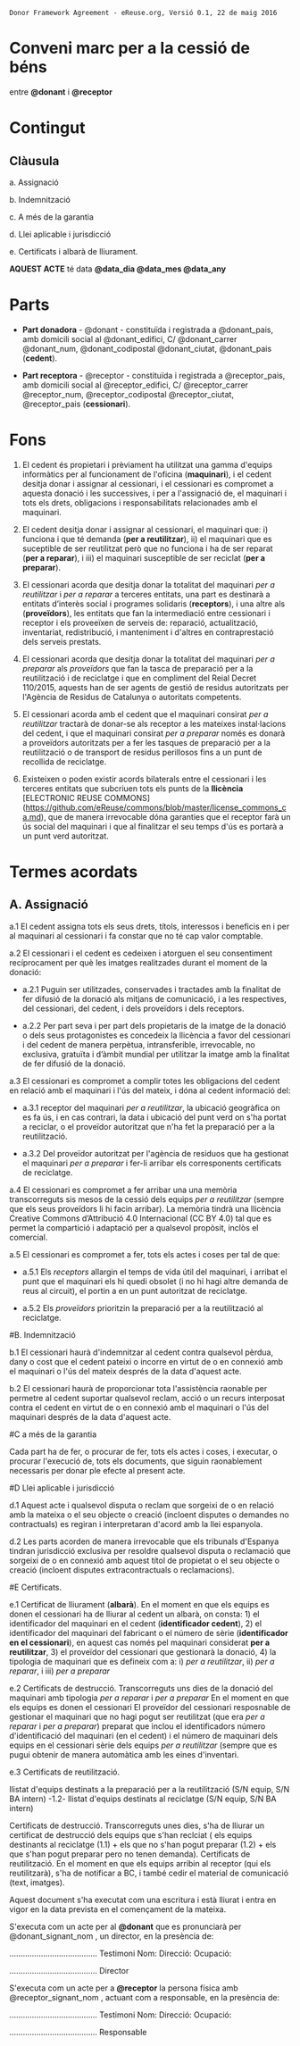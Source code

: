 ```
Donor Framework Agreement - eReuse.org, Versió 0.1, 22 de maig 2016
```

# Conveni marc per a la cessió de béns
entre **@donant** i **@receptor**

# Contingut
## Clàusula
a. Assignació

b. Indemnització

c. A més de la garantia

d. Llei aplicable i jurisdicció

e. Certificats i albarà de lliurament.

**AQUEST ACTE** té data **@data_dia @data_mes @data_any**

# Parts
 * **Part donadora** - @donant - constituïda i registrada a @donant_pais, amb domicili social al @donant_edifici, C/ @donant_carrer @donant_num, @donant_codipostal @donant_ciutat, @donant_pais (**cedent**).
 
 * **Part receptora** - @receptor - constituïda i registrada a @receptor_pais, amb domicili social al @receptor_edifici, C/ @receptor_carrer @receptor_num, @receptor_codipostal @receptor_ciutat, @receptor_pais (**cessionari**).
 
# Fons

1. El cedent és propietari i prèviament ha utilitzat una gamma d'equips informàtics per al funcionament de l'oficina (**maquinari**), i el cedent desitja donar i assignar al cessionari, i el cessionari es compromet a aquesta donació i les successives, i per a l'assignació de, el maquinari i tots els drets, obligacions i responsabilitats relacionades amb el maquinari.

2. El cedent desitja donar i assignar al cessionari, el maquinari que:  i) funciona i que té demanda (**per a reutilitzar**), ii) el maquinari que es suceptible de ser reutilitzat però que no funciona i ha de ser reparat (**per a reparar**), i iii) el maquinari susceptible de ser reciclat (**per a preparar**).

3. El cessionari acorda que desitja donar la totalitat del maquinari *per a reutilitzar* i *per a reparar* a terceres entitats,  una part es destinarà a entitats d’interès social i programes solidaris (**receptors**), i una altre als (**proveïdors**), les entitats que fan la intermediació entre cessionari i receptor i els proveeïxen de serveis de: reparació, actualització, inventariat, redistribució, i manteniment i d'altres en contraprestació dels serveis prestats.

4. El cessionari acorda que desitja donar la totalitat del maquinari *per a preparar* als *proveïdors* que fan la tasca de preparació per a la reutilització i de reciclatge i que en compliment del Reial Decret 110/2015, aquests han de ser agents de gestió de residus autoritzats per l'Agència de Residus de Catalunya o autoritats competents.

4. El cessionari acorda amb el cedent que el maquinari consirat *per a reutilitzar* tractarà de donar-se als receptor a les mateixes instal·lacions del cedent, i que el maquinari consirat *per a preparar* només es donarà a proveïdors autoritzats per a fer les tasques de preparació per a la reutilització o de transport de residus perillosos fins a un punt de recollida de reciclatge.

5. Existeixen o poden existir acords bilaterals entre el cessionari i les terceres entitats que subcriuen tots els punts de la **llicència** [ELECTRONIC REUSE COMMONS] (https://github.com/eReuse/commons/blob/master/license_commons_ca.md), que de manera irrevocable dóna garanties que el receptor farà un ús social del maquinari i que al finalitzar el seu temps d'ús es portarà a un punt verd autoritzat.

# Termes acordats
## A. Assignació

a.1 El cedent assigna tots els seus drets, títols, interessos i beneficis en i per al maquinari al cessionari i fa constar que no té cap valor comptable.

a.2 El cessionari i el cedent es cedeixen i atorguen el seu consentiment recíprocament per què les imatges realitzades durant el moment de la donació:

 - a.2.1 Puguin ser utilitzades, conservades i tractades amb la finalitat de fer difusió de la donació als mitjans de comunicació, i a les respectives, del cessionari, del cedent, i dels proveïdors i dels receptors. 

 - a.2.2 Per part seva i per part dels propietaris de la imatge de la donació o dels seus protagonistes es concedeix la llicència a favor del cessionari i del cedent de manera perpètua, intransferible, irrevocable, no exclusiva, gratuïta i d’àmbit mundial per utilitzar la imatge amb la finalitat de fer difusió de la donació.

a.3 El cessionari es compromet a complir totes les obligacions del cedent en relació amb el maquinari i l'ús del mateix, i dóna al cedent informació del: 

 - a.3.1 receptor del maquinari *per a reutilitzar*, la ubicació geogràfica on es fa ús, i en cas contrari, la data i ubicació del punt verd on s'ha portat a reciclar, o el proveïdor autoritzat que n'ha fet la preparació per a la reutilització.
 
 - a.3.2 Del proveïdor autoritzat per l'agència de residuos que ha gestionat el maquinari *per a preparar* i fer-li arribar els corresponents certificats de reciclatge.

a.4 El cessionari es compromet a fer arribar una una memòria transcorreguts sis mesos de la cessió dels equips *per a reutilitzar* (sempre que els seus proveïdors li hi facin arribar). La memòria tindrà una llicència Creative Commons d’Attribució 4.0 Internacional (CC BY 4.0) tal que es permet la compartició i adaptació per a qualsevol propòsit, inclòs el comercial. 

a.5 El cessionari es compromet a fer, tots els actes i coses per tal de que:

 - a.5.1 Els *receptors* allargin el temps de vida útil del maquinari, i arribat el punt que el maquinari els hi quedi obsolet  (i no hi hagi altre demanda de reus al circuit), el portin a en un punt autoritzat de reciclatge.
 
 - a.5.2 Els *proveïdors* prioritzin la preparació per a la reutilització al reciclatge.

#B. Indemnització

b.1 El cessionari haurà d'indemnitzar al cedent contra qualsevol pèrdua, dany o cost que el cedent pateixi o incorre en virtut de o en connexió amb el maquinari o l'ús del mateix després de la data d'aquest acte.

b.2 El cessionari haurà de proporcionar tota l'assistència raonable per permetre al cedent suportar qualsevol reclam, acció o un recurs interposat contra el cedent en virtut de o en connexió amb el maquinari o l'ús del maquinari després de la data d'aquest acte.

#C a més de la garantia

Cada part ha de fer, o procurar de fer, tots els actes i coses, i executar, o procurar l'execució de, tots els documents, que siguin raonablement necessaris per donar ple efecte al present acte.

#D Llei aplicable i jurisdicció

d.1 Aquest acte i qualsevol disputa o reclam que sorgeixi de o en relació amb la mateixa o el seu objecte o creació (incloent disputes o demandes no contractuals) es regiran i interpretaran d'acord amb la llei espanyola.

d.2 Les parts acorden de manera irrevocable que els tribunals d'Espanya tindran jurisdicció exclusiva per resoldre qualsevol disputa o reclamació que sorgeixi de o en connexió amb aquest títol de propietat o el seu objecte o creació (incloent disputes extracontractuals o reclamacions).

#E Certificats.

e.1 Certificat de lliurament (**albarà**). En el moment en que els equips es donen el cessionari ha de lliurar al cedent un albarà, on consta: 1) el identificador del maquinari en el cedent (**identificador cedent**), 2) el identificador del maquinari del fabricant o el número de sèrie (**identificador en el cessionari**), en aquest cas només pel maquinari considerat **per a reutilitzar**, 3) el proveïdor del cessionari que gestionarà la donació, 4) la tipologia de maquinari que es defineix com a: i) *per a reutilitzar*, ii) *per a reparar*, i iii) *per a preparar*   

e.2 Certificats de destrucció. Transcorreguts uns dies de la donació del maquinari amb tipologia *per a reparar* i *per a preparar*  En el moment en que els equips es donen el cessionari El proveïdor del cessionari resposnable de gestionar el maquinari que no hagi pogut ser reutilitzat (que era *per a reparar* i *per a preparar*)    preparat  que inclou el identificadors número d'identificació del maquinari (en el cedent) i el número de maquinari dels equips en el cessionari  sèrie dels equips *per a reutilitzar* (sempre que es pugui obtenir de manera automàtica amb les eines d'inventari.

e.3 Certificats de reutilització.


llistat d'equips destinats a la preparació per a la reutilització (S/N equip, S/N BA intern)
-1.2- llistat d'equips destinats al reciclatge (S/N equip, S/N BA intern)

 Certificats de destrucció. Transcorreguts unes dies, s'ha de lliurar un certificat de destrucció dels equips que s'han reclciat ( els equips destinants al reciclatge (1.1) + els que no s'han pogut preparar (1.2) + els que s'han pogut preparar pero no tenen demanda).
 Certificats de reutilització. En el moment en que els equips arribin al receptor (qui els reutilitzarà), s'ha de notificar a BC, i també cedir el material de comunicació (text, imatges).


Aquest document s'ha executat com una escritura i està lliurat i entra en vigor en la data prevista en el començament de la mateixa.

S'executa com un acte per al **@donant** que es pronunciarà per @donant_signant_nom , un director, en la presència de:
 
 
.......................................
Testimoni
Nom: 
Direcció:
Ocupació:


.......................................
Director
 
 
S'executa com un acte per a **@receptor** la persona física amb @receptor_signant_nom , actuant com a responsable, en la presència de:
 
 
.......................................
Testimoni
Nom: 
Direcció:
Ocupació: 


.......................................
Responsable
 
